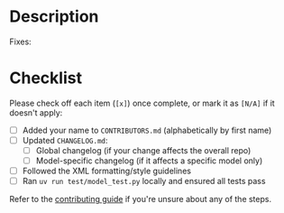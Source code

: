 # Description

<!-- Briefly describe what this PR does -->

Fixes: <!-- List any GitHub issues this PR addresses -->

# Checklist

Please check off each item (`[x]`) once complete, or mark it as `[N/A]` if it doesn't apply:

- [ ] Added your name to `CONTRIBUTORS.md` (alphabetically by first name)
- [ ] Updated `CHANGELOG.md`:
  - [ ] Global changelog (if your change affects the overall repo)
  - [ ] Model-specific changelog (if it affects a specific model only)
- [ ] Followed the XML formatting/style guidelines
- [ ] Ran `uv run test/model_test.py` locally and ensured all tests pass

Refer to the [contributing guide](https://github.com/openbiped/Automagerie/blob/main/CONTRIBUTING.md) if you're unsure about any of the steps.
